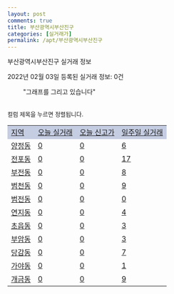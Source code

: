 ```yaml
---
layout: post
comments: true
title: 부산광역시부산진구
categories: [실거래가]
permalink: /apt/부산광역시부산진구
---
```


부산광역시부산진구 실거래 정보

2022년 02월 03일 등록된 실거래 정보: 0건

<!--<script async src="https://pagead2.googlesyndication.com/pagead/js/adsbygoogle.js?client=ca-pub-3485438051770037"
 crossorigin="anonymous"></script>-->

<script type="text/javascript">
  google.charts.load('current', {'packages':['corechart']});
  google.charts.setOnLoadCallback(drawChart);

  function drawChart() {
    var data = google.visualization.arrayToDataTable([['거래일', '매매', '전월세', '전매'], ['21-01', 3, 3, 1], ['21-02', 303, 495, 50], ['21-03', 403, 453, 38], ['21-04', 426, 381, 39], ['21-05', 455, 405, 127], ['21-06', 341, 479, 30], ['21-07', 315, 460, 16], ['21-08', 344, 442, 28], ['21-09', 271, 392, 20], ['21-10', 312, 439, 12], ['21-11', 198, 362, 10], ['21-12', 170, 463, 9], ['22-01', 85, 320, 7]]);

    var options = {
      title: '최근 1년간 유형별 거래량 추이',
      legend: { position: 'bottom' }
    };

    setTimeout(function() {
        var chart = new google.visualization.LineChart(document.getElementById('columnchart_material'));
        chart.draw(data, (options));
        document.getElementById('loading').style.display = 'none';
        var dayLabel = (new Date()).getDay();
        if (dayLabel < 2) {
            sorttable.innerSortFunction.apply(document.getElementById('week'), []);
            sorttable.innerSortFunction.apply(document.getElementById('week'), []);        
        }
        else {
            sorttable.innerSortFunction.apply(document.getElementById('today'), []);
            sorttable.innerSortFunction.apply(document.getElementById('today'), []);
        }
    }, 200);

  }
</script>

<div id="loading" style="z-index:20; display: block; margin-left: 35px">"그래프를 그리고 있습니다"</div>
<div id="columnchart_material" style="width: 95%; margin-left: -35px; display: block"></div>
<!--<div style="width: 95%; margin-left: -35px; display: block">
      <script async src="https://pagead2.googlesyndication.com/pagead/js/adsbygoogle.js?client=ca-pub-3485438051770037"
          crossorigin="anonymous"></script>
      <ins class="adsbygoogle"
          style="display:block"
          data-ad-format="fluid"
          data-ad-layout-key="-fb+5w+4e-db+86"
          data-ad-client="ca-pub-3485438051770037"
          data-ad-slot="1827090281"></ins>
      <script>
          (adsbygoogle = window.adsbygoogle || []).push({});
      </script>
</div>-->
<br>

<font size='small' style='font-size: small;'>컬럼 제목을 누르면 정렬됩니다.</font>
<table class="sortable">
  <tr style='background-color: rgba(114, 132, 186,0.4);'>
    <td id="region"><a href="#">지역</a></td>
    <td id="today"><a href="#">오늘 실거래</a></td>
    <td id="today_new"><a href="#">오늘 신고가</a></td>
    <td id="week"><a href="#">일주일 실거래</a></td>
  </tr>

  
  <tr class="item">
    <td><a href="부산광역시부산진구양정동">양정동</a></td>
    <td><a href="부산광역시부산진구양정동">0</a></td>
    <td><a href="부산광역시부산진구양정동">0</a></td>
    <td><a href="부산광역시부산진구양정동">6</a></td>
  </tr>
    

  <tr class="item">
    <td><a href="부산광역시부산진구전포동">전포동</a></td>
    <td><a href="부산광역시부산진구전포동">0</a></td>
    <td><a href="부산광역시부산진구전포동">0</a></td>
    <td><a href="부산광역시부산진구전포동">17</a></td>
  </tr>
    

  <tr class="item">
    <td><a href="부산광역시부산진구부전동">부전동</a></td>
    <td><a href="부산광역시부산진구부전동">0</a></td>
    <td><a href="부산광역시부산진구부전동">0</a></td>
    <td><a href="부산광역시부산진구부전동">8</a></td>
  </tr>
    

  <tr class="item">
    <td><a href="부산광역시부산진구범천동">범천동</a></td>
    <td><a href="부산광역시부산진구범천동">0</a></td>
    <td><a href="부산광역시부산진구범천동">0</a></td>
    <td><a href="부산광역시부산진구범천동">9</a></td>
  </tr>
    

  <tr class="item">
    <td><a href="부산광역시부산진구범전동">범전동</a></td>
    <td><a href="부산광역시부산진구범전동">0</a></td>
    <td><a href="부산광역시부산진구범전동">0</a></td>
    <td><a href="부산광역시부산진구범전동">0</a></td>
  </tr>
    

  <tr class="item">
    <td><a href="부산광역시부산진구연지동">연지동</a></td>
    <td><a href="부산광역시부산진구연지동">0</a></td>
    <td><a href="부산광역시부산진구연지동">0</a></td>
    <td><a href="부산광역시부산진구연지동">4</a></td>
  </tr>
    

  <tr class="item">
    <td><a href="부산광역시부산진구초읍동">초읍동</a></td>
    <td><a href="부산광역시부산진구초읍동">0</a></td>
    <td><a href="부산광역시부산진구초읍동">0</a></td>
    <td><a href="부산광역시부산진구초읍동">3</a></td>
  </tr>
    

  <tr class="item">
    <td><a href="부산광역시부산진구부암동">부암동</a></td>
    <td><a href="부산광역시부산진구부암동">0</a></td>
    <td><a href="부산광역시부산진구부암동">0</a></td>
    <td><a href="부산광역시부산진구부암동">3</a></td>
  </tr>
    

  <tr class="item">
    <td><a href="부산광역시부산진구당감동">당감동</a></td>
    <td><a href="부산광역시부산진구당감동">0</a></td>
    <td><a href="부산광역시부산진구당감동">0</a></td>
    <td><a href="부산광역시부산진구당감동">7</a></td>
  </tr>
    

  <tr class="item">
    <td><a href="부산광역시부산진구가야동">가야동</a></td>
    <td><a href="부산광역시부산진구가야동">0</a></td>
    <td><a href="부산광역시부산진구가야동">0</a></td>
    <td><a href="부산광역시부산진구가야동">1</a></td>
  </tr>
    

  <tr class="item">
    <td><a href="부산광역시부산진구개금동">개금동</a></td>
    <td><a href="부산광역시부산진구개금동">0</a></td>
    <td><a href="부산광역시부산진구개금동">0</a></td>
    <td><a href="부산광역시부산진구개금동">9</a></td>
  </tr>
    


</table>


    